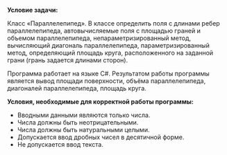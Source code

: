 **Условие задачи:**

Класс «Параллелепипед». В классе определить поля с длинами ребер параллелепипеда, автовычисляемые поля с площадью граней и объемом параллелепипеда, непараметризированный метод, вычисляющий диагональ параллелепипеда, параметризированный метод, определяющий площадь круга, расположенного на заданной грани (грань задается длинами сторон).

Программа работает на языке C#. Результатом работы программы является вывод площади поверхности, объёма параллелепипеда, диагоналей параллелепипеда, площадь круга.

**Условия, необходимые для корректной работы программы:**

- Вводными данными являются только числа.
- Числа должны быть неотрицательными.
- Числа должны быть натуральными целыми.
- Допускается ввод дробных чисел в десятичной форме.
- Не допускается ввод текста.
